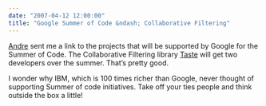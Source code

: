 ```yaml
---
date: "2007-04-12 12:00:00"
title: "Google Summer of Code &ndash; Collaborative Filtering"
---
```




[Andre](http://web.ncf.ca/an386/) sent me a link to the projects that will be supported by Google for the Summer of Code. The Collaborative Filtering library [Taste](http://taste.sourceforge.net/) will get two developers over the summer. That&rsquo;s pretty good.

I wonder why IBM, which is 100 times richer than Google, never thought of supporting Summer of code initiatives. Take off your ties people and think outside the box a little!

